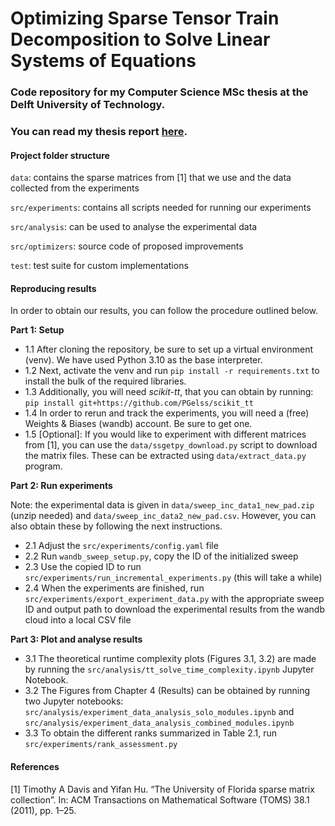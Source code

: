 # Optimizing Sparse Tensor Train Decomposition to Solve Linear Systems of Equations

### Code repository for my Computer Science MSc thesis at the Delft University of Technology.

### You can read my thesis report [here](https://repository.tudelft.nl/record/uuid:6e677efe-2aea-49ae-a2ed-ee73f6057bbb).
#### Project folder structure
```data```: contains the sparse matrices from [1] that we use and the data collected from the experiments


```src/experiments```: contains all scripts needed for running our experiments

```src/analysis```: can be used to analyse the experimental data

```src/optimizers```: source code of proposed improvements

```test```: test suite for custom implementations

#### Reproducing results
In order to obtain our results, you can follow the procedure outlined below.

**Part 1: Setup**

- 1.1 After cloning the repository, be sure to set up a virtual environment (venv). 
We have used Python 3.10 as the base interpreter.
- 1.2 Next, activate the venv and run ```pip install -r requirements.txt``` to install the bulk of the required libraries.
- 1.3 Additionally, you will need *scikit-tt*, that you can obtain by running:
```pip install git+https://github.com/PGelss/scikit_tt```
- 1.4 In order to rerun and track the experiments, you will need a (free) Weights & Biases (wandb) account.
Be sure to get one.
- 1.5 \[Optional\]: If you would like to experiment with different matrices from [1], 
you can use the ```data/ssgetpy_download.py``` script to download the matrix files. 
These can be extracted using ```data/extract_data.py``` program.

**Part 2: Run experiments**

Note: the experimental data is given in ```data/sweep_inc_data1_new_pad.zip``` (unzip needed) and 
```data/sweep_inc_data2_new_pad.csv```. However, you can also obtain these by following the next instructions.
- 2.1 Adjust the ```src/experiments/config.yaml``` file
- 2.2 Run ```wandb_sweep_setup.py```, copy the ID of the initialized sweep
- 2.3 Use the copied ID to run ```src/experiments/run_incremental_experiments.py``` (this will take a while)
- 2.4 When the experiments are finished, run ```src/experiments/export_experiment_data.py``` with the appropriate sweep 
ID and output path to download the experimental results from the wandb cloud into a local CSV file

**Part 3: Plot and analyse results**

- 3.1 The theoretical runtime complexity plots (Figures 3.1, 3.2) are made by running the
```src/analysis/tt_solve_time_complexity.ipynb``` Jupyter Notebook.
- 3.2 The Figures from Chapter 4 (Results) can be obtained by running two Jupyter notebooks:
```src/analysis/experiment_data_analysis_solo_modules.ipynb``` and 
```src/analysis/experiment_data_analysis_combined_modules.ipynb```
- 3.3 To obtain the different ranks summarized in Table 2.1, run ```src/experiments/rank_assessment.py```


#### References
[1] Timothy A Davis and Yifan Hu. “The University of Florida sparse matrix collection”. In: ACM
Transactions on Mathematical Software (TOMS) 38.1 (2011), pp. 1–25.
